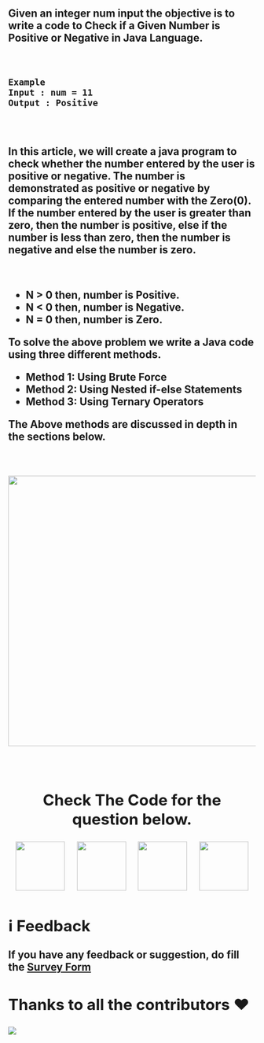
<h2><h2/>
<br/>

Given an integer num input the objective is to write a code to Check if a Given Number is Positive or Negative in Java Language.

<br/>

```
Example
Input : num = 11
Output : Positive
```

<br/>
<h2><h2/>
In this article, we will create a java program to check whether the number entered by the user is positive or negative. The number is demonstrated as positive or negative by comparing the entered number with the Zero(0). If the number entered by the user is greater than zero, then the number is positive, else if the number is less than zero, then the number is negative and else the number is zero.

&nbsp;

 *  N > 0 then, number is Positive.
 *  N < 0 then, number is Negative.
 *  N = 0 then, number is Zero.
&nbsp;

To solve the above problem we write a Java code using three different methods.
&nbsp;

 *  Method 1: Using Brute Force
 *  Method 2: Using Nested if-else Statements
 *  Method 3: Using Ternary Operators
 &nbsp;

The Above methods are discussed in depth in the sections below.

&nbsp;&nbsp;&nbsp;&nbsp;

<div align="center"><img src="https://prepinsta.com/wp-content/uploads/2022/02/Artboard-%E2%80%93-13-1.webp" width="550"/><div/>

&nbsp; &nbsp; &nbsp;

## Check The Code for the question below.


<img src="https://upload.wikimedia.org/wikipedia/commons/1/18/C_Programming_Language.svg" width="100"/>
&nbsp;&nbsp;&nbsp;
<img src="https://upload.wikimedia.org/wikipedia/commons/1/18/ISO_C%2B%2B_Logo.svg" width="100"/>
&nbsp;&nbsp;&nbsp;
<img src="https://www.vectorlogo.zone/logos/python/python-vertical.svg" width="100"/>
&nbsp;&nbsp;&nbsp;
<img src="https://www.vectorlogo.zone/logos/java/java-vertical.svg" width="100"/>


<div align="left"><div/>

## ℹ️ Feedback

If you have any feedback or suggestion, do fill the [Survey Form](https://forms.gle/1TUfnLPksdR12PLv5)

## Thanks to all the contributors ❤️
<a href = "https://github.com/yashshrivastavaa/TOP-100-Coding-Questions/graphs/contributors">
  <img src = "https://contrib.rocks/image?repo=yashshrivastavaa/TOP-100-Coding-Questions"/>
</a>
